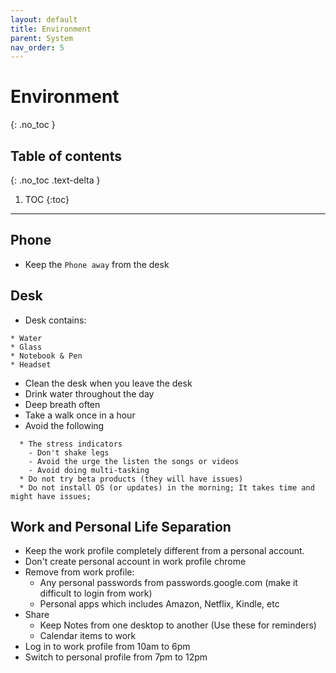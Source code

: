 ```yaml
---
layout: default
title: Environment
parent: System
nav_order: 5
---
```


# Environment
{: .no_toc }

## Table of contents
{: .no_toc .text-delta }

1. TOC
{:toc}

---

## Phone
* Keep the `Phone away` from the desk

## Desk
* Desk contains: 

```
* Water 
* Glass
* Notebook & Pen
* Headset
```
* Clean the desk when you leave the desk
* Drink water throughout the day
* Deep breath often
* Take a walk once in a hour
* Avoid the following

```
  * The stress indicators
    - Don't shake legs
    - Avoid the urge the listen the songs or videos
    - Avoid doing multi-tasking
  * Do not try beta products (they will have issues)
  * Do not install OS (or updates) in the morning; It takes time and might have issues; 
```

## Work and Personal Life Separation
* Keep the work profile completely different from a personal account.
* Don't create personal account in work profile chrome
* Remove from work profile:
  - Any personal passwords from passwords.google.com (make it difficult to login from work)
  - Personal apps which includes Amazon, Netflix, Kindle, etc
* Share
  - Keep Notes from one desktop to another (Use these for reminders)
  - Calendar items to work 
* Log in to work profile from 10am to 6pm
* Switch to personal profile from 7pm to 12pm

